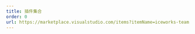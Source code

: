 ```yaml
---
title: 插件集合
order: 0
url: https://marketplace.visualstudio.com/items?itemName=iceworks-team.iceworks
---
```


